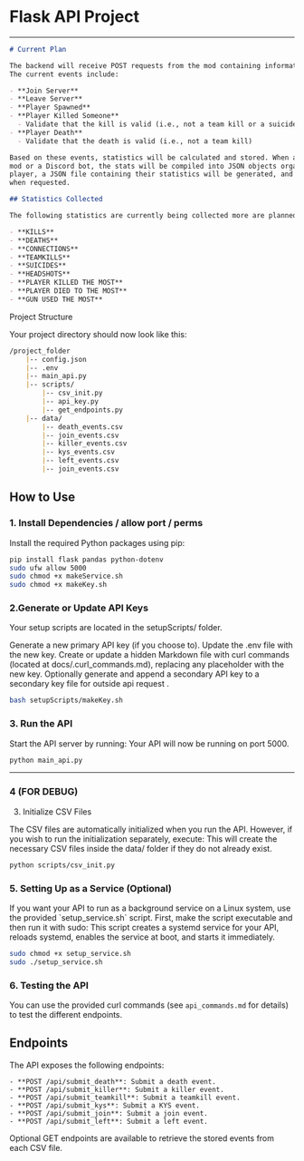# Flask API Project

<hr>


```markdown
# Current Plan

The backend will receive POST requests from the mod containing information about various events.
The current events include:

- **Join Server**
- **Leave Server**
- **Player Spawned**
- **Player Killed Someone**
  - Validate that the kill is valid (i.e., not a team kill or a suicide)
- **Player Death**
  - Validate that the death is valid (i.e., not a team kill)

Based on these events, statistics will be calculated and stored. When a GET request is made by the
mod or a Discord bot, the stats will be compiled into JSON objects organized by player. For each 
player, a JSON file containing their statistics will be generated, and the API will return that JSON
when requested.

## Statistics Collected

The following statistics are currently being collected more are planned to be added :

- **KILLS**
- **DEATHS**
- **CONNECTIONS**
- **TEAMKILLS**
- **SUICIDES**
- **HEADSHOTS**
- **PLAYER KILLED THE MOST**
- **PLAYER DIED TO THE MOST**
- **GUN USED THE MOST**


```
</hr>


Project Structure

Your project directory should now look like this:

```markdown
/project_folder 
    |-- config.json 
    |-- .env 
    |-- main_api.py 
    |-- scripts/ 
        |-- csv_init.py 
        |-- api_key.py 
        |-- get_endpoints.py 
    |-- data/
        |-- death_events.csv 
        |-- join_events.csv 
        |-- killer_events.csv 
        |-- kys_events.csv 
        |-- left_events.csv 
        |-- join_events.csv
```


## How to Use

### 1. Install Dependencies / allow port / perms

<p>
Install the required Python packages using pip:
</p>

```bash
pip install flask pandas python-dotenv
sudo ufw allow 5000
sudo chmod +x makeService.sh
sudo chmod +x makeKey.sh
```

### 2.Generate or Update API Keys 

Your setup scripts are located in the setupScripts/ folder.

<p>
    Generate a new primary API key (if you choose to).
    Update the .env file with the new key.
    Create or update a hidden Markdown file with curl commands (located at docs/.curl_commands.md), replacing any placeholder with the new key.
    Optionally generate and append a secondary API key to a secondary key file for outside api request .
<p>

```bash
bash setupScripts/makeKey.sh
```


### 3. Run the API

<p>
Start the API server by running:
    Your API will now be running on port 5000.
</p>

```bash
python main_api.py
```



<hr>

### 4 (FOR DEBUG)
3. Initialize CSV Files

<p>
The CSV files are automatically initialized when you run the API. However, if you wish to run the initialization separately, execute:
This will create the necessary CSV files inside the data/ folder if they do not already exist.
</p>

```bash
python scripts/csv_init.py
```



### 5. Setting Up as a Service (Optional)

<p>
If you want your API to run as a background service on a Linux system, use the provided `setup_service.sh` script. First, make the script executable and then run it with sudo:
This script creates a systemd service for your API, reloads systemd, enables the service at boot, and starts it immediately.
</p>

```bash
sudo chmod +x setup_service.sh
sudo ./setup_service.sh
```



### 6. Testing the API

You can use the provided curl commands (see `api_commands.md` for details) to test the different endpoints.

<p>

## Endpoints

The API exposes the following endpoints:

```http
- **POST /api/submit_death**: Submit a death event.
- **POST /api/submit_killer**: Submit a killer event.
- **POST /api/submit_teamkill**: Submit a teamkill event.
- **POST /api/submit_kys**: Submit a KYS event.
- **POST /api/submit_join**: Submit a join event.
- **POST /api/submit_left**: Submit a left event.
```
Optional GET endpoints are available to retrieve the stored events from each CSV file.

</p>

